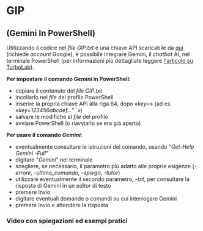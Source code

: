 <h1> GIP </h1>
<h2> (Gemini In PowerShell) </h2>

Utilizzando il codice nel *file* *GIP.txt* e una chiave API scaricabile da <a href=https://aistudio.google.com/welcome>qui</a> (richiede *account* Google), è possibile integrare Gemini, il *chatbot* AI, nel terminale PowerShell (per informazioni più dettagliate leggere <a href=https://turbolab.it/>l'articolo su TurboLab</a>).

**Per impostare il comando *Gemini* in PowerShell:**
- copiare il contenuto del *file* *GIP.txt*
- incollarlo nel *file* del profilo PowerShell
- inserire la propria chiave API alla riga 64, dopo «*key=*» (ad es. «*key=123456abcdef...*" `»)
- salvare le modifiche al *file* del profilo
- avviare PowerShell (o riavviarlo se era già aperto)

**Per usare il comando *Gemini*:**
- eventualmente consultare le istruzioni del comando, usando "*Get-Help Gemini -Full*"
- digitare "*Gemini*" nel terminale
- scegliere, se necessario, il parametro più adatto alle proprie esigenze (*-errore, -ultimo_comando, -spiega, -tutor*)
- utilizzare eventualmente il secondo parametro, *-txt*, per consultare la risposta di Gemini in un *editor* di testo
- premere Invio
- digitare eventuali domande o comandi su cui interrogare Gemini
- premere Invio e attendere la risposta

<h3>Video con spiegazioni ed esempi pratici</h3>
